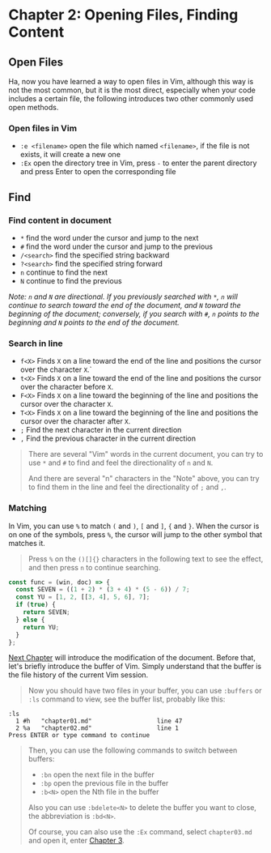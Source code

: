 # Chapter 2: Opening Files, Finding Content

## Open Files

Ha, now you have learned a way to open files in Vim, although this way is not
the most common, but it is the most direct, especially when your code includes a
certain file, the following introduces two other commonly used open methods.

### Open files in Vim

- `:e <filename>` open the file which named `<filename>`, if the file is not
  exists, it will create a new one
- `:Ex` open the directory tree in Vim, press `-` to enter the parent directory
  and press Enter to open the corresponding file

## Find

### Find content in document

- `*` find the word under the cursor and jump to the next
- `#` find the word under the cursor and jump to the previous
- `/<search>` find the specified string backward
- `?<search>` find the specified string forward
- `n` continue to find the next
- `N` continue to find the previous

_Note: `n` and `N` are directional. If you previously searched with `*`, `n`
will continue to search toward the end of the document, and `N` toward the
beginning of the document; conversely, if you search with `#`, `n` points to the
beginning and `N` points to the end of the document._

### Search in line

- `f<X>` Finds `X` on a line toward the end of the line and positions the cursor
  over the character `X`.`
- `t<X>` Finds `X` on a line toward the end of the line and positions the cursor
  over the character before `X`.
- `F<X>` Finds `X` on a line toward the beginning of the line and positions the
  cursor over the character `X`.
- `T<X>` Finds `X` on a line toward the beginning of the line and positions the
  cursor over the character after `X`.
- `;` Find the next character in the current direction
- `,` Find the previous character in the current direction

> There are several "Vim" words in the current document, you can try to use `*`
> and `#` to find and feel the directionality of `n` and `N`.
>
> And there are several "n" characters in the "Note" above, you can try to find
> them in the line and feel the directionality of `;` and `,`.

### Matching

In Vim, you can use `%` to match `(` and `)`, `[` and `]`, `{` and `}`. When the
cursor is on one of the symbols, press `%`, the cursor will jump to the other
symbol that matches it.

> Press `%` on the `()[]{}` characters in the following text to see the effect,
> and then press `n` to continue searching.

```javascript
const func = (win, doc) => {
  const SEVEN = ((1 + 2) * (3 + 4) * (5 - 6)) / 7;
  const YU = [1, 2, [[3, 4], 5, 6], 7];
  if (true) {
    return SEVEN;
  } else {
    return YU;
  }
};
```

[Next Chapter](chapter03.md) will introduce the modification of the document.
Before that, let's briefly introduce the buffer of Vim. Simply understand that
the buffer is the file history of the current Vim session.

> Now you should have two files in your buffer, you can use `:buffers` or `:ls`
> command to view, see the buffer list, probably like this:

```vim
:ls
  1 #h   "chapter01.md"                  line 47
  2 %a   "chapter02.md"                  line 1
Press ENTER or type command to continue
```

> Then, you can use the following commands to switch between buffers:
>
> - `:bn` open the next file in the buffer
> - `:bp` open the previous file in the buffer
> - `:b<N>` open the Nth file in the buffer
>
> Also you can use `:bdelete<N>` to delete the buffer you want to close, the
> abbreviation is `:bd<N>`.
>
> Of course, you can also use the `:Ex` command, select `chapter03.md` and open
> it, enter [Chapter 3](chapter03.md).

